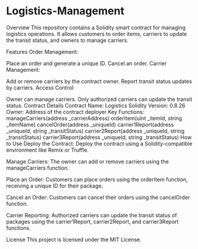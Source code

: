 # Logistics-Management

Overview
This repository contains a Solidity smart contract for managing logistics operations. It allows customers to order items, carriers to update the transit status, and owners to manage carriers.

Features
Order Management:

Place an order and generate a unique ID.
Cancel an order.
Carrier Management:

Add or remove carriers by the contract owner.
Report transit status updates by carriers.
Access Control:

Owner can manage carriers.
Only authorized carriers can update the transit status.
Contract Details
Contract Name: Logistics
Solidity Version: 0.8.26
Owner: Address of the contract deployer
Key Functions:
manageCarriers(address _carrierAddress)
orderItem(uint _itemId, string _itemName)
cancelOrder(address _uniqueId)
carrier1Report(address _uniqueId, string _transitStatus)
carrier2Report(address _uniqueId, string _transitStatus)
carrier3Report(address _uniqueId, string _transitStatus)
How to Use
Deploy the Contract: Deploy the contract using a Solidity-compatible environment like Remix or Truffle.

Manage Carriers: The owner can add or remove carriers using the manageCarriers function.

Place an Order: Customers can place orders using the orderItem function, receiving a unique ID for their package.

Cancel an Order: Customers can cancel their orders using the cancelOrder function.

Carrier Reporting: Authorized carriers can update the transit status of packages using the carrier1Report, carrier2Report, and carrier3Report functions.

License
This project is licensed under the MIT License.
